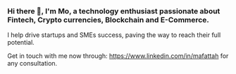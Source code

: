 
### Hi there 👋, I'm Mo, a technology enthusiast passionate about Fintech, Crypto currencies, Blockchain and E-Commerce.

I help drive startups and SMEs success, paving the way to reach their full potential.

Get in touch with me now through: https://www.linkedin.com/in/mafattah for any consultation.

<!--
**mohamedahmedabdelfattah/mohamedahmedabdelfattah** is a ✨ _special_ ✨ repository because its `README.md` (this file) appears on your GitHub profile.

Here are some ideas to get you started:

- 🔭 I’m currently working on ...
- 🌱 I’m currently learning ...
- 👯 I’m looking to collaborate on ...
- 🤔 I’m looking for help with ...
- 💬 Ask me about ...
- 📫 How to reach me: ...
- 😄 Pronouns: ...
- ⚡ Fun fact: ...
-->
